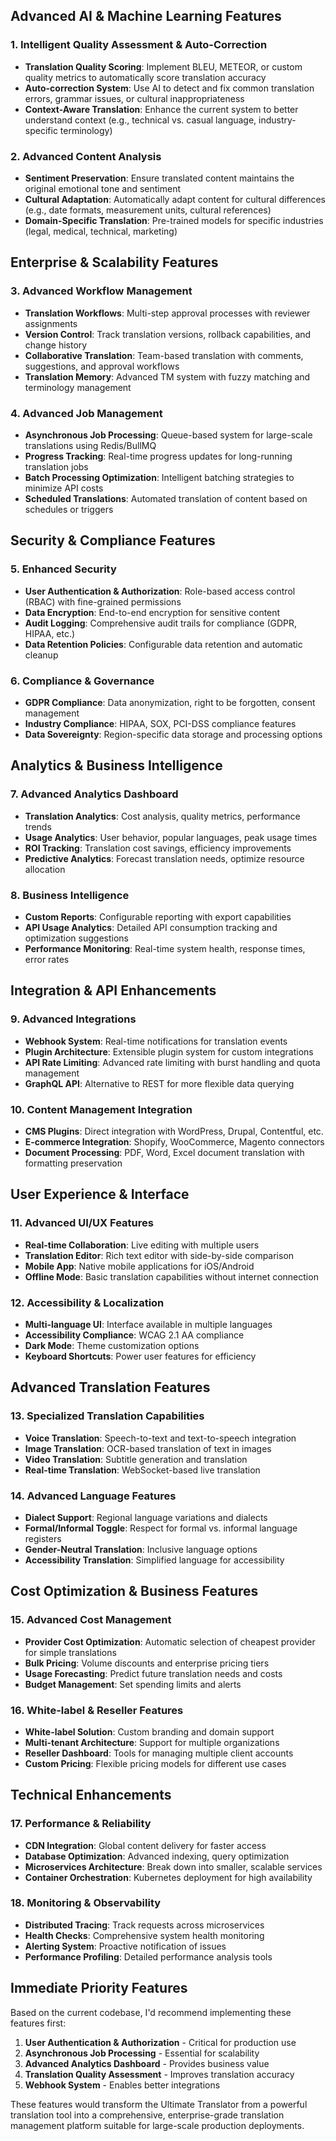 ## **Advanced AI & Machine Learning Features**

### 1. **Intelligent Quality Assessment & Auto-Correction**
- **Translation Quality Scoring**: Implement BLEU, METEOR, or custom quality metrics to automatically score translation accuracy
- **Auto-correction System**: Use AI to detect and fix common translation errors, grammar issues, or cultural inappropriateness
- **Context-Aware Translation**: Enhance the current system to better understand context (e.g., technical vs. casual language, industry-specific terminology)

### 2. **Advanced Content Analysis**
- **Sentiment Preservation**: Ensure translated content maintains the original emotional tone and sentiment
- **Cultural Adaptation**: Automatically adapt content for cultural differences (e.g., date formats, measurement units, cultural references)
- **Domain-Specific Translation**: Pre-trained models for specific industries (legal, medical, technical, marketing)

## **Enterprise & Scalability Features**

### 3. **Advanced Workflow Management**
- **Translation Workflows**: Multi-step approval processes with reviewer assignments
- **Version Control**: Track translation versions, rollback capabilities, and change history
- **Collaborative Translation**: Team-based translation with comments, suggestions, and approval workflows
- **Translation Memory**: Advanced TM system with fuzzy matching and terminology management

### 4. **Advanced Job Management**
- **Asynchronous Job Processing**: Queue-based system for large-scale translations using Redis/BullMQ
- **Progress Tracking**: Real-time progress updates for long-running translation jobs
- **Batch Processing Optimization**: Intelligent batching strategies to minimize API costs
- **Scheduled Translations**: Automated translation of content based on schedules or triggers

## **Security & Compliance Features**

### 5. **Enhanced Security**
- **User Authentication & Authorization**: Role-based access control (RBAC) with fine-grained permissions
- **Data Encryption**: End-to-end encryption for sensitive content
- **Audit Logging**: Comprehensive audit trails for compliance (GDPR, HIPAA, etc.)
- **Data Retention Policies**: Configurable data retention and automatic cleanup

### 6. **Compliance & Governance**
- **GDPR Compliance**: Data anonymization, right to be forgotten, consent management
- **Industry Compliance**: HIPAA, SOX, PCI-DSS compliance features
- **Data Sovereignty**: Region-specific data storage and processing options

## **Analytics & Business Intelligence**

### 7. **Advanced Analytics Dashboard**
- **Translation Analytics**: Cost analysis, quality metrics, performance trends
- **Usage Analytics**: User behavior, popular languages, peak usage times
- **ROI Tracking**: Translation cost savings, efficiency improvements
- **Predictive Analytics**: Forecast translation needs, optimize resource allocation

### 8. **Business Intelligence**
- **Custom Reports**: Configurable reporting with export capabilities
- **API Usage Analytics**: Detailed API consumption tracking and optimization suggestions
- **Performance Monitoring**: Real-time system health, response times, error rates

## **Integration & API Enhancements**

### 9. **Advanced Integrations**
- **Webhook System**: Real-time notifications for translation events
- **Plugin Architecture**: Extensible plugin system for custom integrations
- **API Rate Limiting**: Advanced rate limiting with burst handling and quota management
- **GraphQL API**: Alternative to REST for more flexible data querying

### 10. **Content Management Integration**
- **CMS Plugins**: Direct integration with WordPress, Drupal, Contentful, etc.
- **E-commerce Integration**: Shopify, WooCommerce, Magento connectors
- **Document Processing**: PDF, Word, Excel document translation with formatting preservation

## **User Experience & Interface**

### 11. **Advanced UI/UX Features**
- **Real-time Collaboration**: Live editing with multiple users
- **Translation Editor**: Rich text editor with side-by-side comparison
- **Mobile App**: Native mobile applications for iOS/Android
- **Offline Mode**: Basic translation capabilities without internet connection

### 12. **Accessibility & Localization**
- **Multi-language UI**: Interface available in multiple languages
- **Accessibility Compliance**: WCAG 2.1 AA compliance
- **Dark Mode**: Theme customization options
- **Keyboard Shortcuts**: Power user features for efficiency

## **Advanced Translation Features**

### 13. **Specialized Translation Capabilities**
- **Voice Translation**: Speech-to-text and text-to-speech integration
- **Image Translation**: OCR-based translation of text in images
- **Video Translation**: Subtitle generation and translation
- **Real-time Translation**: WebSocket-based live translation

### 14. **Advanced Language Features**
- **Dialect Support**: Regional language variations and dialects
- **Formal/Informal Toggle**: Respect for formal vs. informal language registers
- **Gender-Neutral Translation**: Inclusive language options
- **Accessibility Translation**: Simplified language for accessibility

## **Cost Optimization & Business Features**

### 15. **Advanced Cost Management**
- **Provider Cost Optimization**: Automatic selection of cheapest provider for simple translations
- **Bulk Pricing**: Volume discounts and enterprise pricing tiers
- **Usage Forecasting**: Predict future translation needs and costs
- **Budget Management**: Set spending limits and alerts

### 16. **White-label & Reseller Features**
- **White-label Solution**: Custom branding and domain support
- **Multi-tenant Architecture**: Support for multiple organizations
- **Reseller Dashboard**: Tools for managing multiple client accounts
- **Custom Pricing**: Flexible pricing models for different use cases

## **Technical Enhancements**

### 17. **Performance & Reliability**
- **CDN Integration**: Global content delivery for faster access
- **Database Optimization**: Advanced indexing, query optimization
- **Microservices Architecture**: Break down into smaller, scalable services
- **Container Orchestration**: Kubernetes deployment for high availability

### 18. **Monitoring & Observability**
- **Distributed Tracing**: Track requests across microservices
- **Health Checks**: Comprehensive system health monitoring
- **Alerting System**: Proactive notification of issues
- **Performance Profiling**: Detailed performance analysis tools

## **Immediate Priority Features**

Based on the current codebase, I'd recommend implementing these features first:

1. **User Authentication & Authorization** - Critical for production use
2. **Asynchronous Job Processing** - Essential for scalability
3. **Advanced Analytics Dashboard** - Provides business value
4. **Translation Quality Assessment** - Improves translation accuracy
5. **Webhook System** - Enables better integrations

These features would transform the Ultimate Translator from a powerful translation tool into a comprehensive, enterprise-grade translation management platform suitable for large-scale production deployments.